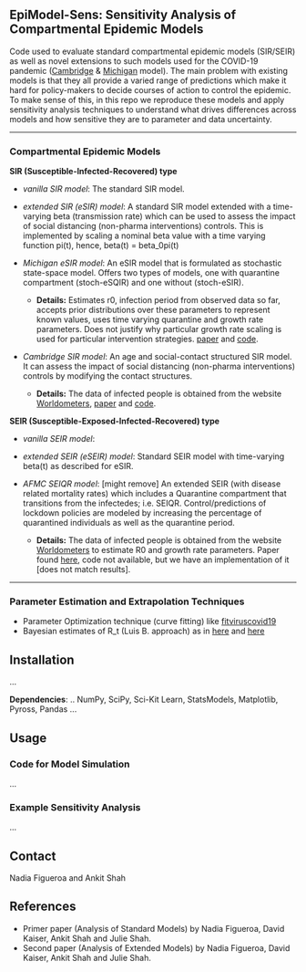 ## EpiModel-Sens: Sensitivity Analysis of Compartmental Epidemic Models
Code used to evaluate standard compartmental epidemic models (SIR/SEIR) as well as novel extensions to such models used for the COVID-19 pandemic ([Cambridge](https://github.com/rajeshrinet/pyross) & [Michigan](https://github.com/lilywang1988/eSIR) model). The main problem with existing models is that they all provide a varied range of predictions which make it hard for policy-makers to decide courses of action to control the epidemic. To make sense of this, in this repo we reproduce these models and apply sensitivity analysis techniques to understand what drives differences across models and how sensitive they are to parameter and data uncertainty.

---

### Compartmental Epidemic Models
**SIR (Susceptible-Infected-Recovered) type**
  * *vanilla SIR model*: The standard SIR model.

  * *extended SIR (eSIR) model*: A standard SIR model extended with a time-varying beta (transmission rate) which can be used to assess the impact of social distancing (non-pharma interventions) controls. This is implemented by scaling a nominal beta value with a time varying function pi(t), hence, beta(t) = beta_0pi(t)  

  * *Michigan eSIR model*: An eSIR model that is formulated as stochastic state-space model. Offers two types of models, one with quarantine compartment (stoch-eSQIR) and one without (stoch-eSIR).
    * **Details:** Estimates r0, infection period from observed data so far, accepts prior distributions over these parameters to represent known values, uses time varying quarantine and growth rate parameters. Does not justify why particular growth rate scaling is used for particular intervention strategies. [paper]( https://doi.org/10.1101/2020.02.29.20029421) and [code](https://github.com/lilywang1988/eSIR).

* *Cambridge SIR model*: An age and social-contact structured SIR model. It can assess the impact of social distancing (non-pharma interventions) controls by modifying the contact structures.
    * **Details:** The data of infected people is obtained from the website [Worldometers](https://www.worldometers.info/coronavirus/), [paper](https://arxiv.org/pdf/2003.12055.pdf) and [code](https://github.com/rajeshrinet/pyross).

**SEIR (Susceptible-Exposed-Infected-Recovered) type**
  * *vanilla SEIR model*:

  * *extended SEIR (eSEIR) model*: Standard SEIR model with time-varying beta(t) as described for eSIR.
  
  * *AFMC SEIQR model*: [might remove] An extended SEIR (with disease related mortality rates) which includes a Quarantine compartment that transitions from the infectedes; i.e. SEIQR. Control/predictions of lockdown policies are modeled by increasing the percentage of quarantined individuals as well as the quarantine period.
    * **Details:** The data of infected people is obtained from the website [Worldometers](https://www.worldometers.info/coronavirus/) to estimate R0 and growth rate parameters. Paper found [here](https://www.sciencedirect.com/science/article/pii/S0377123720300605?via%3Dihub), code not available, but we have an implementation of it [does not match results].

---

### Parameter Estimation and Extrapolation Techniques
* Parameter Optimization technique (curve fitting) like [fitviruscovid19](https://www.mathworks.com/matlabcentral/fileexchange/74658-fitviruscovid19)
* Bayesian estimates of R_t (Luis B. approach) as in [here](https://github.com/mansueto-institute/Rt_Real-time_Estimation_Case_Prediction) and [here](https://github.com/k-sys/covid-19/blob/master/Realtime%20R0.ipynb)

## Installation
...

**Dependencies**: .. NumPy, SciPy, Sci-Kit Learn, StatsModels, Matplotlib, Pyross, Pandas  ...

## Usage 
### Code for Model Simulation
...

### Example Sensitivity Analysis
...

## Contact
Nadia Figueroa and Ankit Shah

## References
* Primer paper (Analysis of Standard Models) by Nadia Figueroa, David Kaiser, Ankit Shah and Julie Shah.
* Second paper (Analysis of Extended Models) by Nadia Figueroa, David Kaiser, Ankit Shah and Julie Shah.



